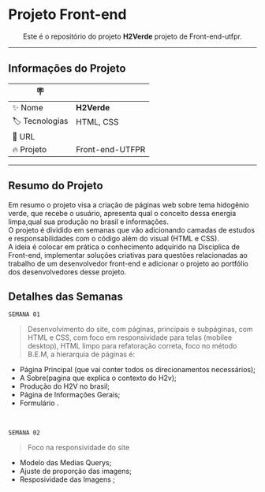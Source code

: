 

# **Projeto Front-end**

<div class="subtitulo" align="center">
    Este é o repositório do projeto <b>H2Verde</b> projeto de Front-end-utfpr.
</div>

 

-------------------------------------------------

## **Informações do Projeto**
| :placard: |     |
| -------------  | --- |
| :sparkles: Nome        | **H2Verde**
| :label: Tecnologias | HTML, CSS
| :rocket: URL         | 
| :fire: Projeto     | Front-end-UTFPR

----------------------------------------------

## **Resumo do Projeto**
Em resumo o projeto visa a criação de  páginas web sobre tema  hidogênio verde, que recebe o usuário, apresenta qual o conceito dessa energia limpa,qual sua produção no brasil e informações.<br>
O projeto é dividido em semanas que vão adicionando camadas de estudos e responsabilidades com o código além do visual (HTML e CSS).<br>
A ideia é colocar em prática o conhecimento adquirido na Disciplica de Front-end, implementar soluções criativas para questões relacionadas ao trabalho de um desenvolvedor front-end e adicionar o projeto ao portfólio dos desenvolvedores desse projeto.

## **Detalhes das Semanas**
`SEMANA 01`
> Desenvolvimento do site, com páginas, principais e subpáginas, com HTML e CSS, com foco em responsividade para telas (mobilee desktop), HTML limpo para refatoração correta, foco no método B.E.M, a hierarquia de páginas é:<br>
  - Página Principal (que vai conter todos os direcionamentos necessários);
  - A Sobre(pagina que explica o contexto do H2v);
  - Produção do H2V no brasil;
  - Página de Informações Gerais;
  - Formulário .
<br>

`SEMANA 02`
> Foco na responsividade do site<br>
  - Modelo das Medias Querys;
  - Ajuste de proporção das imagens;
  - Resposividade das Imagens ;
<br>


